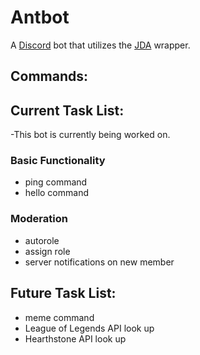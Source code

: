 # Antbot
A [Discord](https://discordapp.com/) bot that utilizes the [JDA](https://github.com/DV8FromTheWorld/JDA) wrapper.

## Commands:

## Current Task List:
-This bot is currently being worked on.

### Basic Functionality
- ping command
- hello command

### Moderation
- autorole
- assign role
- server notifications on new member

## Future Task List:
- meme command
- League of Legends API look up
- Hearthstone API look up
